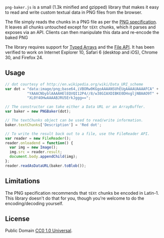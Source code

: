 `png-baker.js` is a small (1.3k minified and gzipped) library that
makes it easy to read and write custom textual data in PNG files from
the browser.

The file simply reads the chunks in a PNG file as per the
[PNG specification][]. It leaves all chunks untouched except for
`tEXt` chunks, which it parses and exposes via an API. Clients can
then manipulate this data and re-encode the baked PNG 

The library requires support for [Typed Arrays][] and the [File API][].
It has been verified to work on Internet Explorer 10, Safari 6
(desktop and iOS), Chrome 30, and Firefox 24.

## Usage

```javascript
// dot courtesy of http://en.wikipedia.org/wiki/Data_URI_scheme
var dot = "data:image/png;base64,iVBORw0KGgoAAAANSUhEUgAAAAUAAAAFCA" +
          "YAAACNbyblAAAAHElEQVQI12P4//8/w38GIAXDIBKE0DHxgljNBAAO9T" +
          "XL0Y4OHwAAAABJRU5ErkJggg==";

// The constructor can take either a Data URL or an ArrayBuffer.
var baker = new PNGBaker(dot);

// The textChunks object can be used to read/write information.
baker.textChunks['Description'] = 'Red dot';

// To write the result back out to a file, use the FileReader API.
var reader = new FileReader();
reader.onloadend = function() {
  var img = new Image();
  img.src = reader.result;
  document.body.appendChild(img);
};
reader.readAsDataURL(baker.toBlob());
```

## Limitations

The PNG specification recommends that `tEXt` chunks be encoded in
Latin-1. This library doesn't do that for you, though you're welcome to
do the encoding/decoding yourself.

## License

Public Domain [CC0 1.0 Universal][cczero].

  [Typed Arrays]: http://caniuse.com/#feat=typedarrays
  [File API]: http://caniuse.com/#feat=fileapi
  [PNG specification]: http://www.w3.org/TR/REC-png-multi.html
  [cczero]: http://creativecommons.org/publicdomain/zero/1.0/
